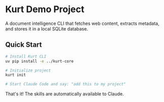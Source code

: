 # Kurt Demo Project

A document intelligence CLI that fetches web content, extracts metadata, and stores it in a local SQLite database.

## Quick Start

```bash
# Install Kurt CLI
uv pip install -e ../kurt-core

# Initialize project
kurt init

# Start Claude Code and say: "add this to my project"
```

That's it! The skills are automatically available to Claude.
